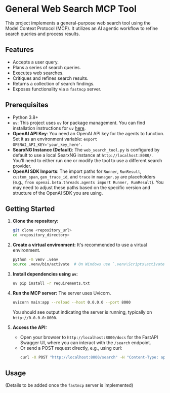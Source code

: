 # General Web Search MCP Tool

This project implements a general-purpose web search tool using the Model Context Protocol (MCP).
It utilizes an AI agentic workflow to refine search queries and process results.

## Features
-   Accepts a user query.
-   Plans a series of search queries.
-   Executes web searches.
-   Critiques and refines search results.
-   Returns a collection of search findings.
-   Exposes functionality via a `fastmcp` server.

## Prerequisites

*   Python 3.8+
*   `uv`: This project uses `uv` for package management. You can find installation instructions for `uv` [here](https://github.com/astral-sh/uv).
*   **OpenAI API Key**: You need an OpenAI API key for the agents to function. Set it as an environment variable: `export OPENAI_API_KEY='your_key_here'`.
*   **SearxNG Instance (Default)**: The `web_search_tool.py` is configured by default to use a local SearxNG instance at `http://localhost:8080/`. You'll need to either run one or modify the tool to use a different search provider.
*   **OpenAI SDK Imports**: The import paths for `Runner`, `RunResult`, `custom_span`, `gen_trace_id`, and `trace` in `manager.py` are placeholders (e.g., `from openai.beta.threads.agents import Runner, RunResult`). You may need to adjust these paths based on the specific version and structure of the OpenAI SDK you are using.

## Getting Started

1.  **Clone the repository:**
    ```bash
    git clone <repository_url>
    cd <repository_directory>
    ```

2.  **Create a virtual environment:**
    It's recommended to use a virtual environment.
    ```bash
    python -m venv .venv
    source .venv/bin/activate  # On Windows use `.venv\Scripts\activate`
    ```

3.  **Install dependencies using `uv`:**
    ```bash
    uv pip install -r requirements.txt
    ```

4.  **Run the MCP server:**
    The server uses Uvicorn.
    ```bash
    uvicorn main:app --reload --host 0.0.0.0 --port 8000
    ```
    You should see output indicating the server is running, typically on `http://0.0.0.0:8000`.

5.  **Access the API:**
    *   Open your browser to `http://localhost:8000/docs` for the FastAPI Swagger UI, where you can interact with the `/search` endpoint.
    *   Or send a POST request directly, e.g., using curl:
        ```bash
        curl -X POST "http://localhost:8000/search" -H "Content-Type: application/json" -d '{"query": "your search query"}'
        ```

## Usage
(Details to be added once the `fastmcp` server is implemented)
